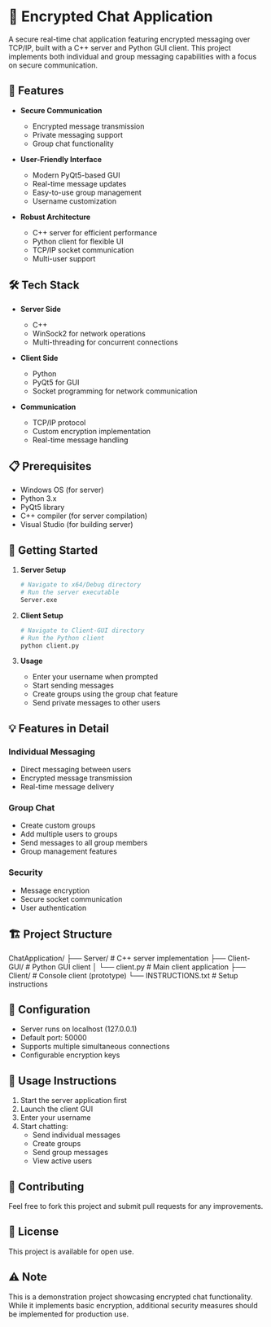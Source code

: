 # 💬 Encrypted Chat Application

A secure real-time chat application featuring encrypted messaging over TCP/IP, built with a C++ server and Python GUI client. This project implements both individual and group messaging capabilities with a focus on secure communication.

## 🌟 Features

- **Secure Communication**
  - Encrypted message transmission
  - Private messaging support
  - Group chat functionality

- **User-Friendly Interface**
  - Modern PyQt5-based GUI
  - Real-time message updates
  - Easy-to-use group management
  - Username customization

- **Robust Architecture**
  - C++ server for efficient performance
  - Python client for flexible UI
  - TCP/IP socket communication
  - Multi-user support

## 🛠️ Tech Stack

- **Server Side**
  - C++ 
  - WinSock2 for network operations
  - Multi-threading for concurrent connections

- **Client Side**
  - Python
  - PyQt5 for GUI
  - Socket programming for network communication

- **Communication**
  - TCP/IP protocol
  - Custom encryption implementation
  - Real-time message handling

## 📋 Prerequisites

- Windows OS (for server)
- Python 3.x
- PyQt5 library
- C++ compiler (for server compilation)
- Visual Studio (for building server)

## 🚀 Getting Started

1. **Server Setup**
   ```bash
   # Navigate to x64/Debug directory
   # Run the server executable
   Server.exe
   ```

2. **Client Setup**
   ```bash
   # Navigate to Client-GUI directory
   # Run the Python client
   python client.py
   ```

3. **Usage**
   - Enter your username when prompted
   - Start sending messages
   - Create groups using the group chat feature
   - Send private messages to other users

## 💡 Features in Detail

### Individual Messaging
- Direct messaging between users
- Encrypted message transmission
- Real-time message delivery

### Group Chat
- Create custom groups
- Add multiple users to groups
- Send messages to all group members
- Group management features

### Security
- Message encryption
- Secure socket communication
- User authentication

## 🏗️ Project Structure
ChatApplication/
├── Server/ # C++ server implementation
├── Client-GUI/ # Python GUI client
│ └── client.py # Main client application
├── Client/ # Console client (prototype)
└── INSTRUCTIONS.txt # Setup instructions 

## 🔧 Configuration

- Server runs on localhost (127.0.0.1)
- Default port: 50000
- Supports multiple simultaneous connections
- Configurable encryption keys

## 📝 Usage Instructions

1. Start the server application first
2. Launch the client GUI
3. Enter your username
4. Start chatting:
   - Send individual messages
   - Create groups
   - Send group messages
   - View active users

## 🤝 Contributing

Feel free to fork this project and submit pull requests for any improvements.

## 📄 License

This project is available for open use.

## ⚠️ Note

This is a demonstration project showcasing encrypted chat functionality. While it implements basic encryption, additional security measures should be implemented for production use.
